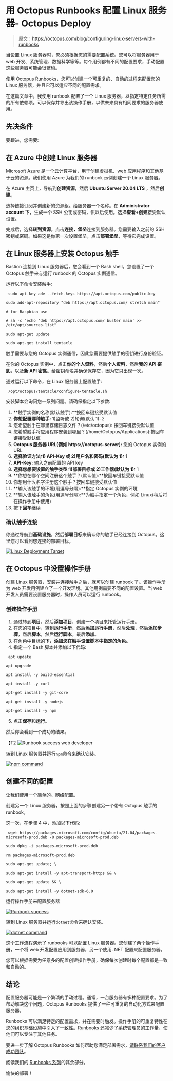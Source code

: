 # 用 Octopus Runbooks 配置 Linux 服务器- Octopus Deploy

> 原文：<https://octopus.com/blog/configuring-linux-servers-with-runbooks>

当设置 Linux 服务器时，您必须根据您的需要配置系统。您可以将服务器用于 web 开发、系统管理、数据科学等等。每个用例都有不同的配置要求，手动配置这些服务器可能会很繁琐。

使用 Octopus Runbooks，您可以创建一个可重复的、自动的过程来配置您的 Linux 服务器，并且它可以适应不同的配置需求。

在这篇文章中，我使用 runbook 配置了一个 Linux 服务器，以指定特定任务所需的所有依赖项。可以保存并导出该操作手册，以供未来具有相同要求的服务器使用。

## 先决条件

要跟进，您需要:

## 在 Azure 中创建 Linux 服务器

Microsoft Azure 是一个云计算平台，用于创建虚拟机、web 应用程序和其他基于云的资源。我们使用 Azure 为我们的 runbook 示例创建一个 Linux 服务器。

在 Azure 主页上，导航到**创建资源**，然后 **Ubuntu Server 20.04 LTS** ，然后**创建**。

选择链接订阅并创建新的资源组。给服务器一个名称。在 **Administrator account** 下，生成一个 SSH 公钥或密码，供以后使用。选择**查看+创建**接受默认设置。

完成后，选择**转到资源**。点击**连接，堡垒**连接到服务器。您需要输入之前的 SSH 密钥或密码。如果这是你第一次设置堡垒，点击**部署堡垒**，等待它完成设置。

## 在 Linux 服务器上安装 Octopus 触手

Bastion 连接到 Linux 服务器后，您会看到一个 Bash shell。您设置了一个 Octopus 触手来与运行 runbook 的 Octopus 实例通信。

运行以下命令安装触手:

```
 sudo apt-key adv --fetch-keys https://apt.octopus.com/public.key

sudo add-apt-repository "deb https://apt.octopus.com/ stretch main"

# for Raspbian use

# sh -c "echo 'deb https://apt.octopus.com/ buster main' >> /etc/apt/sources.list"

sudo apt-get update

sudo apt-get install tentacle 
```

触手需要与您的 Octopus 实例通信，因此您需要提供触手的密钥进行身份验证。

在你的 Octopus 实例中，点击**你的个人资料**，然后**个人资料**，然后**我的 API 密匙**，以及**新 API 密匙**。给密钥命名并确保保存它，因为它只出现一次。

通过运行以下命令，在 Linux 服务器上配置触手:

```
 /opt/octopus/tentacle/configure-tentacle.sh 
```

安装脚本会询问您一系列问题。请确保指定以下参数:

1.  **触手实例的名称(默认触手):**按回车键接受默认值
2.  **你想配置哪种触手:** 1)监听或 2)轮询(默认 1): `2`
3.  您希望触手在哪里存储日志文件？(/etc/octopus): 按回车键接受默认值
4.  您希望触手将应用程序安装到哪里？(/home/Octopus/Applications):按回车键接受默认值
5.  **Octopus 服务器 URL(例如 https://octopus-server):** 您的 Octopus 实例的 URL
6.  **选择验证方法:1) API-Key 或 2)用户名和密码(默认为 1):** 1
7.  **API-Key:** 输入之前配置的 API key
8.  **选择您想要设置的触手类型:1)部署目标或 2)工作器(默认为 1):** 1
9.  **你想在哪个空间注册这个触手？(默认值):**按回车键接受默认值
10.  你想用什么名字注册这个触手？按回车键接受默认值
11.  **输入该触手的环境(用逗号分隔):**指定 Octopus 实例的环境
12.  **输入该触手的角色(用逗号分隔):**为触手指定一个角色，例如 Linux(稍后将在操作手册中使用)
13.  按下**回车**继续

### 确认触手连接

你通过导航到**基础设施**，然后**部署目标**来确认你的触手已经连接到 Octopus。这里您可以看到您连接的部署目标。

[![Linux Deployment Target](img/edf3ed16c15f2f1c692f157bc0eb7f2e.png)](#)

## 在 Octopus 中设置操作手册

创建 Linux 服务器，安装并连接触手之后，就可以创建 runbook 了。该操作手册为 web 开发用例建立了一个开发环境。其他用例需要不同的配置设置。当 web 开发人员需要设置服务器时，操作人员可以运行 runbook。

### 创建操作手册

1.  通过转到**项目**，然后**添加项目**，创建一个项目来托管运行手册。
2.  在您的项目中，转到**运行手册**，然后**添加运行手册**，然后**处理**，然后**添加步骤**，然后**脚本**，然后**运行脚本**，最后**添加**。
3.  在角色中目标的**下，添加您在触手设置脚本中指定的角色。**
4.  指定一个 Bash 脚本并添加以下代码:

```
 apt update

apt upgrade

apt install -y build-essential

apt install -y curl

apt-get install -y git-core

apt-get install -y nodejs

apt-get install -y npm 
```

5.  点击**保存**和**运行**。

然后你会看到一个成功的结果。

【T2 ![Runbook success web developer](img/90cd573700337ac4380d79a24c7f8b4b.png)

转到 Linux 服务器并运行`npm`命令来确认安装。

[![npm command](img/d18d4bd00c04adabec9d31987c062e06.png)](#)

## 创建不同的配置

让我们使用一个简单的。网络配置。

创建另一个 Linux 服务器，按照上面的步骤创建另一个带有 Octopus 触手的 runbook。

这一次，在步骤 4 中，添加以下代码:

```
 wget https://packages.microsoft.com/config/ubuntu/21.04/packages-microsoft-prod.deb -O packages-microsoft-prod.deb

sudo dpkg -i packages-microsoft-prod.deb

rm packages-microsoft-prod.deb

sudo apt-get update; \

sudo apt-get install -y apt-transport-https && \

sudo apt-get update && \

sudo apt-get install -y dotnet-sdk-6.0 
```

运行操作手册来配置服务器

[![Runbook success](img/90cd573700337ac4380d79a24c7f8b4b.png)](#)

转到 Linux 服务器并运行`dotnet`命令来确认安装。

[![dotnet command](img/125898413fcac1ef32cfea165359dc7a.png)](#)

这个工作流程演示了 runbooks 可以配置 Linux 服务器。您创建了两个操作手册，一个将 web 开发配置应用到服务器，另一个使用. NET 配置来配置服务器。

您可以根据需要为任意多的配置创建操作手册，确保每次创建时每个配置都是一致和自动的。

## 结论

配置服务器可能是一个繁琐的手动过程。通常，一台服务器有多种配置要求。为了帮助解决这个问题，Octopus Runbooks 提供了一种可重复的自动化方式来配置服务器。

Runbooks 可以满足特定的配置需求，并在需要时触发。操作手册的可重复特性在您的组织基础设施中引入了一致性。Runbooks 还减少了系统管理员的工作量，使他们可以专注于其他任务。

要进一步了解 Octopus Runbooks 如何帮助您满足部署需求，[请联系我们的客户成功团队](mailto:customersuccess@octopus.com)。

阅读我们的 [Runbooks 系列](https://octopus.com/blog/tag/Runbooks%20Series)的其余部分。

愉快的部署！